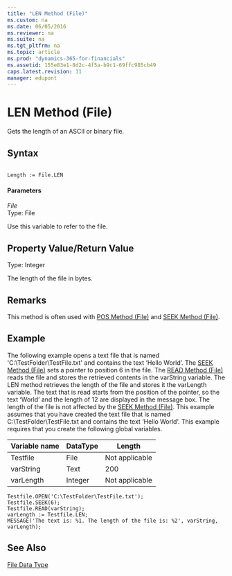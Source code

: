 ```yaml
---
title: "LEN Method (File)"
ms.custom: na
ms.date: 06/05/2016
ms.reviewer: na
ms.suite: na
ms.tgt_pltfrm: na
ms.topic: article
ms.prod: "dynamics-365-for-financials"
ms.assetid: 155e83e1-8d2c-4f5a-b9c1-69ffc985cb49
caps.latest.revision: 11
manager: edupont
---
```

# LEN Method (File)
Gets the length of an ASCII or binary file.  
  
## Syntax  
  
```  
  
Length := File.LEN  
```  
  
#### Parameters  
 *File*  
 Type: File  
  
 Use this variable to refer to the file.  
  
## Property Value/Return Value  
 Type: Integer  
  
 The length of the file in bytes.  
  
## Remarks  
 This method is often used with [POS Method \(File\)](devenv-POS-Method-File.md) and [SEEK Method \(File\)](devenv-SEEK-Method-File.md).  
  
## Example  
 The following example opens a text file that is named 'C:\\TestFolder\\TestFile.txt' and contains the text ‘Hello World’. The [SEEK Method \(File\)](devenv-SEEK-Method-File.md) sets a pointer to position 6 in the file. The [READ Method \(File\)](devenv-READ-Method-File.md) reads the file and stores the retrieved contents in the varString variable. The LEN method retrieves the length of the file and stores it the varLength variable. The text that is read starts from the position of the pointer, so the text ‘World’ and the length of 12 are displayed in the message box. The length of the file is not affected by the [SEEK Method \(File\)](devenv-SEEK-Method-File.md). This example assumes that you have created the text file that is named C:\\TestFolder\\TestFile.txt and contains the text ‘Hello World’. This example requires that you create the following global variables.  
  
|Variable name|DataType|Length|  
|-------------------|--------------|------------|  
|Testfile|File|Not applicable|  
|varString|Text|200|  
|varLength|Integer|Not applicable|  
  
```  
Testfile.OPEN('C:\TestFolder\TestFile.txt');  
Testfile.SEEK(6);  
Testfile.READ(varString);  
varLength := Testfile.LEN;  
MESSAGE('The text is: %1. The length of the file is: %2', varString, varLength);  
```  
  
## See Also  
 [File Data Type](File-Data-Type.md)